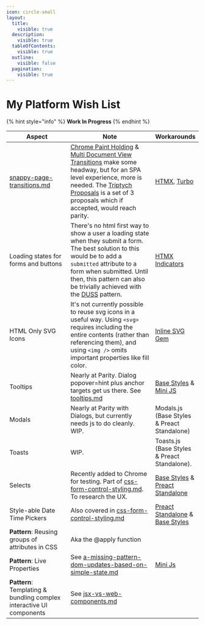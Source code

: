 ```yaml
---
icon: circle-small
layout:
  title:
    visible: true
  description:
    visible: true
  tableOfContents:
    visible: true
  outline:
    visible: false
  pagination:
    visible: true
---
```


# My Platform Wish List

{% hint style="info" %}
**Work In Progress**
{% endhint %}



<table data-full-width="true"><thead><tr><th width="220.68359375">Aspect</th><th width="377.546875">Note</th><th>Workarounds</th></tr></thead><tbody><tr><td><a data-mention href="../patterns-and-progress/snappy-page-transitions.md">snappy-page-transitions.md</a></td><td><a href="https://developer.chrome.com/blog/paint-holding">Chrome Paint Holding</a> &#x26; <a href="https://developer.chrome.com/docs/web-platform/view-transitions/cross-document">Multi Document View Transitions</a> make some headway, but for an SPA level experience, more is needed. The <a href="https://alexanderpetros.com/triptych/">Triptych Proposals</a> is a set of 3 proposals which if accepted, would reach parity.</td><td><a href="http://htmx.org/">HTMX</a>, <a href="https://turbo.hotwired.dev/">Turbo</a></td></tr><tr><td>Loading states for forms and buttons</td><td>There's no html first way to show a user a loading state when they submit a form. The best solution to this would be to add a  <code>submitted</code> attribute to a form when submitted. Until then, this pattern can also be trivially achieved with the <a href="a-missing-pattern-dom-updates-based-on-simple-state.md">DUSS</a> pattern.</td><td><a href="https://htmx.org/attributes/hx-indicator/">HTMX Indicators</a></td></tr><tr><td>HTML Only SVG Icons</td><td>It's not currently possible to reuse svg icons in a useful way. Using <code>&#x3C;svg></code> requires including the entire contents (rather than referencing them), and using <code>&#x3C;img /></code> omits important properties like fill color. </td><td><a href="https://github.com/jamesmartin/inline_svg">Inline SVG Gem</a></td></tr><tr><td>Tooltips</td><td>Nearly at Parity. Dialog popover=hint plus anchor targets get us there. See <a data-mention href="../patterns-and-progress/tooltips.md">tooltips.md</a></td><td><a href="https://base-styles.com/">Base Styles</a> &#x26; <a href="https://mini-js.com/">Mini JS</a></td></tr><tr><td>Modals</td><td>Nearly at Parity with Dialogs, but currently needs js to do cleanly. WIP. </td><td>Modals.js (Base Styles &#x26; Preact Standalone)</td></tr><tr><td>Toasts</td><td>WIP. </td><td>Toasts.js (Base Styles &#x26; Preact Standalone).</td></tr><tr><td>Selects</td><td>Recently added to Chrome for testing. Part of <a data-mention href="css-form-control-styling.md">css-form-control-styling.md</a>. To research the UX. </td><td><a href="https://base-styles.com/">Base Styles</a> &#x26; <a href="broken-reference">Preact Standalone</a> </td></tr><tr><td>Style-able Date Time Pickers</td><td>Also covered in <a data-mention href="css-form-control-styling.md">css-form-control-styling.md</a></td><td><a href="broken-reference">Preact Standalone</a> &#x26; <a href="https://base-styles.com/">Base Styles</a></td></tr><tr><td><strong>Pattern</strong>: Reusing groups of attributes in CSS</td><td>Aka the @apply function</td><td></td></tr><tr><td><strong>Pattern</strong>: Live Properties</td><td>See <a data-mention href="a-missing-pattern-dom-updates-based-on-simple-state.md">a-missing-pattern-dom-updates-based-on-simple-state.md</a></td><td><a href="https://mini-js.com/">Mini Js</a></td></tr><tr><td><strong>Pattern</strong>: Templating &#x26; bundling complex interactive UI components </td><td>See <a data-mention href="../../html-first/articles/jsx-vs-web-components.md">jsx-vs-web-components.md</a></td><td></td></tr></tbody></table>

